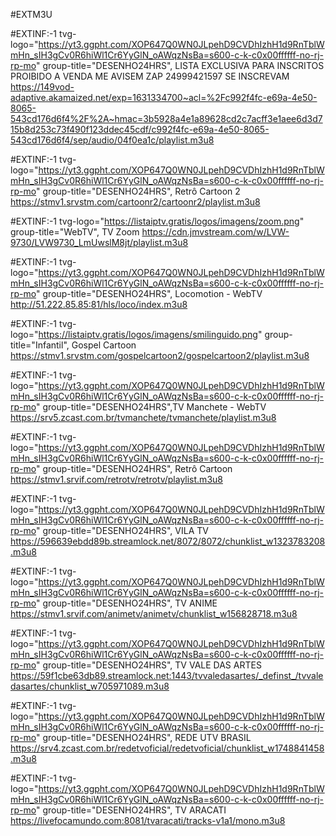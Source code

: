 
#EXTM3U

#EXTINF:-1 tvg-logo="https://yt3.ggpht.com/XOP647Q0WN0JLpehD9CVDhIzhH1d9RnTblWmHn_sIH3gCv0R6hiWl1Cr6YyGlN_oAWqzNsBa=s600-c-k-c0x00ffffff-no-rj-rp-mo" group-title="DESENHO24HRS", LISTA EXCLUSIVA PARA INSCRITOS PROIBIDO A VENDA ME AVISEM ZAP 24999421597 SE INSCREVAM
https://149vod-adaptive.akamaized.net/exp=1631334700~acl=%2Fc992f4fc-e69a-4e50-8065-543cd176d6f4%2F%2A~hmac=3b5928a4e1a89628cd2c7acff3e1aee6d3d715b8d253c73f490f123ddec45cdf/c992f4fc-e69a-4e50-8065-543cd176d6f4/sep/audio/04f0ea1c/playlist.m3u8


#EXTINF:-1 tvg-logo="https://yt3.ggpht.com/XOP647Q0WN0JLpehD9CVDhIzhH1d9RnTblWmHn_sIH3gCv0R6hiWl1Cr6YyGlN_oAWqzNsBa=s600-c-k-c0x00ffffff-no-rj-rp-mo" group-title="DESENHO24HRS", Retrô Cartoon 2
https://stmv1.srvstm.com/cartoonr2/cartoonr2/playlist.m3u8

#EXTINF:-1 tvg-logo="https://listaiptv.gratis/logos/imagens/zoom.png" group-title="WebTV", TV Zoom
https://cdn.jmvstream.com/w/LVW-9730/LVW9730_LmUwslM8jt/playlist.m3u8

#EXTINF:-1 tvg-logo="https://yt3.ggpht.com/XOP647Q0WN0JLpehD9CVDhIzhH1d9RnTblWmHn_sIH3gCv0R6hiWl1Cr6YyGlN_oAWqzNsBa=s600-c-k-c0x00ffffff-no-rj-rp-mo" group-title="DESENHO24HRS", Locomotion - WebTV
http://51.222.85.85:81/hls/loco/index.m3u8

#EXTINF:-1 tvg-logo="https://listaiptv.gratis/logos/imagens/smilinguido.png" group-title="Infantil", Gospel Cartoon
https://stmv1.srvstm.com/gospelcartoon2/gospelcartoon2/playlist.m3u8

#EXTINF:-1 tvg-logo="https://yt3.ggpht.com/XOP647Q0WN0JLpehD9CVDhIzhH1d9RnTblWmHn_sIH3gCv0R6hiWl1Cr6YyGlN_oAWqzNsBa=s600-c-k-c0x00ffffff-no-rj-rp-mo" group-title="DESENHO24HRS",TV Manchete - WebTV
https://srv5.zcast.com.br/tvmanchete/tvmanchete/playlist.m3u8

#EXTINF:-1 tvg-logo="https://yt3.ggpht.com/XOP647Q0WN0JLpehD9CVDhIzhH1d9RnTblWmHn_sIH3gCv0R6hiWl1Cr6YyGlN_oAWqzNsBa=s600-c-k-c0x00ffffff-no-rj-rp-mo" group-title="DESENHO24HRS", Retrô Cartoon
https://stmv1.srvif.com/retrotv/retrotv/playlist.m3u8

#EXTINF:-1 tvg-logo="https://yt3.ggpht.com/XOP647Q0WN0JLpehD9CVDhIzhH1d9RnTblWmHn_sIH3gCv0R6hiWl1Cr6YyGlN_oAWqzNsBa=s600-c-k-c0x00ffffff-no-rj-rp-mo" group-title="DESENHO24HRS", VILA TV
https://596639ebdd89b.streamlock.net/8072/8072/chunklist_w1323783208.m3u8

#EXTINF:-1 tvg-logo="https://yt3.ggpht.com/XOP647Q0WN0JLpehD9CVDhIzhH1d9RnTblWmHn_sIH3gCv0R6hiWl1Cr6YyGlN_oAWqzNsBa=s600-c-k-c0x00ffffff-no-rj-rp-mo" group-title="DESENHO24HRS", TV ANIME
https://stmv1.srvif.com/animetv/animetv/chunklist_w156828718.m3u8

#EXTINF:-1 tvg-logo="https://yt3.ggpht.com/XOP647Q0WN0JLpehD9CVDhIzhH1d9RnTblWmHn_sIH3gCv0R6hiWl1Cr6YyGlN_oAWqzNsBa=s600-c-k-c0x00ffffff-no-rj-rp-mo" group-title="DESENHO24HRS", TV VALE DAS ARTES
https://59f1cbe63db89.streamlock.net:1443/tvvaledasartes/_definst_/tvvaledasartes/chunklist_w705971089.m3u8

#EXTINF:-1 tvg-logo="https://yt3.ggpht.com/XOP647Q0WN0JLpehD9CVDhIzhH1d9RnTblWmHn_sIH3gCv0R6hiWl1Cr6YyGlN_oAWqzNsBa=s600-c-k-c0x00ffffff-no-rj-rp-mo" group-title="DESENHO24HRS", REDE UTV BRASIL
https://srv4.zcast.com.br/redetvoficial/redetvoficial/chunklist_w1748841458.m3u8

#EXTINF:-1 tvg-logo="https://yt3.ggpht.com/XOP647Q0WN0JLpehD9CVDhIzhH1d9RnTblWmHn_sIH3gCv0R6hiWl1Cr6YyGlN_oAWqzNsBa=s600-c-k-c0x00ffffff-no-rj-rp-mo" group-title="DESENHO24HRS", TV ARACATI
https://livefocamundo.com:8081/tvaracati/tracks-v1a1/mono.m3u8




